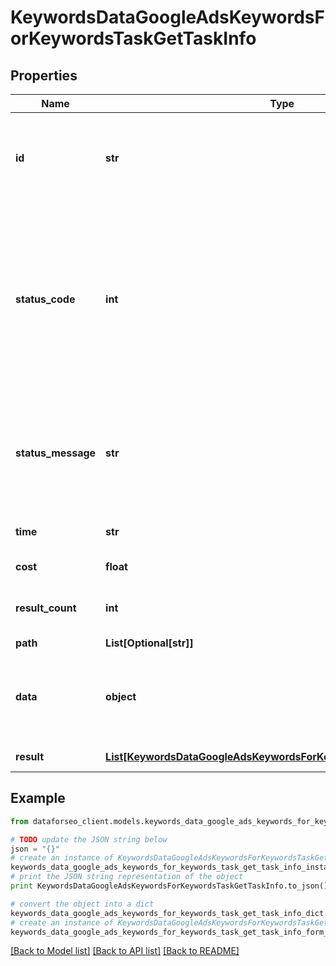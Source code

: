 # KeywordsDataGoogleAdsKeywordsForKeywordsTaskGetTaskInfo


## Properties

Name | Type | Description | Notes
------------ | ------------- | ------------- | -------------
**id** | **str** | task identifier unique task identifier in our system in the UUID format | [optional] 
**status_code** | **int** | status code of the task generated by DataForSEO, can be within the following range: 10000-60000 you can find the full list of the response codes here | [optional] 
**status_message** | **str** | informational message of the task you can find the full list of general informational messages here | [optional] 
**time** | **str** | execution time, seconds | [optional] 
**cost** | **float** | total tasks cost, USD | [optional] 
**result_count** | **int** | number of elements in the result array | [optional] 
**path** | **List[Optional[str]]** | URL path | [optional] 
**data** | **object** | contains the same parameters that you specified in the POST request | [optional] 
**result** | [**List[KeywordsDataGoogleAdsKeywordsForKeywordsTaskGetResultInfo]**](KeywordsDataGoogleAdsKeywordsForKeywordsTaskGetResultInfo.md) | array of results | [optional] 

## Example

```python
from dataforseo_client.models.keywords_data_google_ads_keywords_for_keywords_task_get_task_info import KeywordsDataGoogleAdsKeywordsForKeywordsTaskGetTaskInfo

# TODO update the JSON string below
json = "{}"
# create an instance of KeywordsDataGoogleAdsKeywordsForKeywordsTaskGetTaskInfo from a JSON string
keywords_data_google_ads_keywords_for_keywords_task_get_task_info_instance = KeywordsDataGoogleAdsKeywordsForKeywordsTaskGetTaskInfo.from_json(json)
# print the JSON string representation of the object
print KeywordsDataGoogleAdsKeywordsForKeywordsTaskGetTaskInfo.to_json()

# convert the object into a dict
keywords_data_google_ads_keywords_for_keywords_task_get_task_info_dict = keywords_data_google_ads_keywords_for_keywords_task_get_task_info_instance.to_dict()
# create an instance of KeywordsDataGoogleAdsKeywordsForKeywordsTaskGetTaskInfo from a dict
keywords_data_google_ads_keywords_for_keywords_task_get_task_info_form_dict = keywords_data_google_ads_keywords_for_keywords_task_get_task_info.from_dict(keywords_data_google_ads_keywords_for_keywords_task_get_task_info_dict)
```
[[Back to Model list]](../README.md#documentation-for-models) [[Back to API list]](../README.md#documentation-for-api-endpoints) [[Back to README]](../README.md)


